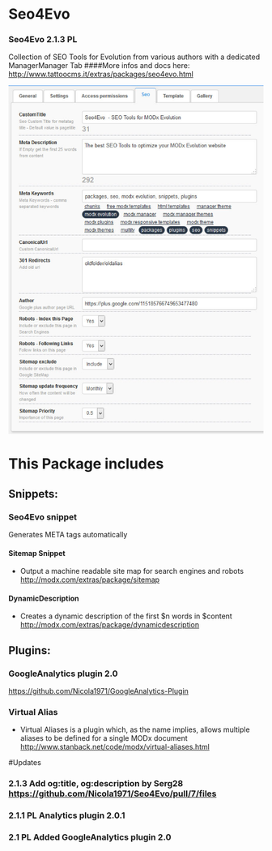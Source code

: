 Seo4Evo
=======
### Seo4Evo 2.1.3 PL

Collection of SEO Tools for Evolution from various authors with a dedicated ManagerManager Tab
####More infos and docs here:
http://www.tattoocms.it/extras/packages/seo4evo.html

![seo tab](https://raw.githubusercontent.com/Nicola1971/training-materials/master/Images/seo/seo4evo-tab.jpg)

# This Package includes   

## Snippets:
### Seo4Evo snippet 
Generates META tags automatically 

#### Sitemap Snippet 
* Output a machine readable site map for search engines and robots
http://modx.com/extras/package/sitemap

#### DynamicDescription
* Creates a dynamic description of the first $n words in $content
http://modx.com/extras/package/dynamicdescription

## Plugins:
### GoogleAnalytics plugin 2.0 
https://github.com/Nicola1971/GoogleAnalytics-Plugin

### Virtual Alias
* Virtual Aliases is a plugin which, as the name implies, allows multiple aliases to be defined for a single MODx document
http://www.stanback.net/code/modx/virtual-aliases.html


 
#Updates
### 2.1.3 Add og:title, og:description by Serg28 https://github.com/Nicola1971/Seo4Evo/pull/7/files
### 2.1.1 PL Analytics plugin 2.0.1
### 2.1 PL Added GoogleAnalytics plugin 2.0 



